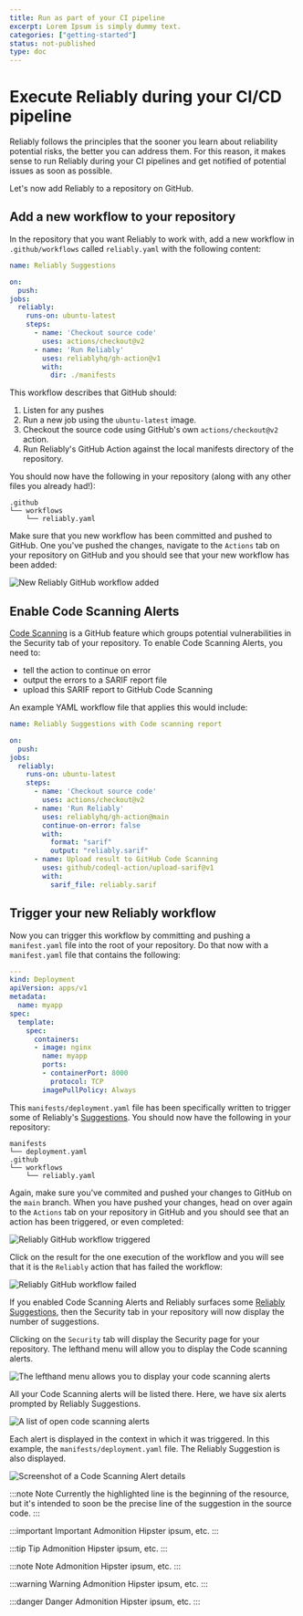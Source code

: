 ```yaml
---
title: Run as part of your CI pipeline
excerpt: Lorem Ipsum is simply dummy text.
categories: ["getting-started"]
status: not-published
type: doc
---
```

# Execute Reliably during your CI/CD pipeline

Reliably follows the principles that the sooner you learn about reliability
potential risks, the better you can address them. For this reason, it makes
sense to run Reliably during your CI pipelines and get notified of potential
issues as soon as possible.

Let's now add Reliably to a repository on GitHub.

[demo-repo]: https://github.com/reliablyhq/action-demo
[gh-action]: ../../tools/github/action.md

## Add a new workflow to your repository

In the repository that you want Reliably to work with, add a new workflow in
`.github/workflows` called `reliably.yaml` with the following content:

```yaml
name: Reliably Suggestions

on:
  push:
jobs:
  reliably:
    runs-on: ubuntu-latest
    steps:
      - name: 'Checkout source code'
        uses: actions/checkout@v2
      - name: 'Run Reliably'
        uses: reliablyhq/gh-action@v1
        with:
          dir: ./manifests
```

This workflow describes that GitHub should:

1. Listen for any pushes
3. Run a new job using the `ubuntu-latest` image.
4. Checkout the source code using GitHub's own `actions/checkout@v2` action.
5. Run Reliably's GitHub Action against the local manifests directory of the
   repository.

You should now have the following in your repository (along with any other
files you already had!):

```
.github
└── workflows
    └── reliably.yaml
```

Make sure that you new workflow has been committed and pushed to GitHub. One
you've pushed the changes, navigate to the `Actions` tab on your repository on
GitHub and you should see that your new workflow has been added:

![New Reliably GitHub workflow added](/images/gh-reliably-workflow-added.png)

## Enable Code Scanning Alerts

<a href="https://docs.github.com/en/free-pro-team@latest/github/finding-security-vulnerabilities-and-errors-in-your-code/automatically-scanning-your-code-for-vulnerabilities-and-errors" target="_blank" rel="noopener noreferer">Code Scanning</a> is a GitHub feature which groups potential vulnerabilities in the
Security tab of your repository. To enable Code Scanning Alerts, you need to:

* tell the action to continue on error
* output the errors to a SARIF report file
* upload this SARIF report to GitHub Code Scanning

An example YAML workflow file that applies this would include:

```yaml
name: Reliably Suggestions with Code scanning report

on:
  push:
jobs:
  reliably:
    runs-on: ubuntu-latest
    steps:
      - name: 'Checkout source code'
        uses: actions/checkout@v2
      - name: 'Run Reliably'
        uses: reliablyhq/gh-action@main
        continue-on-error: false
        with:
          format: "sarif"
          output: "reliably.sarif"
      - name: Upload result to GitHub Code Scanning
        uses: github/codeql-action/upload-sarif@v1
        with:
          sarif_file: reliably.sarif
```

## Trigger your new Reliably workflow

Now you can trigger this workflow by committing and pushing a `manifest.yaml`
file into the root of your repository.
Do that now with a `manifest.yaml` file that contains the following:

```yaml
---
kind: Deployment
apiVersion: apps/v1
metadata:
  name: myapp
spec:
  template:
    spec:
      containers:
      - image: nginx
        name: myapp
        ports:
        - containerPort: 8000
          protocol: TCP
        imagePullPolicy: Always
```

This `manifests/deployment.yaml` file has been specifically written to
trigger some of
Reliably's [Suggestions](/howitworks/suggestions). You should now have the
following in your repository:

```
manifests
└── deployment.yaml
.github
└── workflows
    └── reliably.yaml
```

Again, make sure you've commited and pushed your changes to GitHub on the `main`
branch. When you have pushed your changes, head on over again to the `Actions`
tab on your repository in GitHub and you should see that an action has been
triggered, or even completed:

![Reliably GitHub workflow triggered](/images/reliably-gh-action-triggered.png)


Click on the result for the one execution of the workflow and you will see that
it is the `Reliably` action that has failed the workflow:

![Reliably GitHub workflow failed](/images/failed-gh-workflow.png)

If you enabled Code Scanning Alerts and Reliably surfaces some
[Reliably Suggestions](/howitworks/suggestions), then the Security tab in your
repository will now display the number of suggestions.

Clicking on the `Security` tab will display the Security page for your
repository. The lefthand menu will allow you to display the Code scanning
alerts.

![The lefthand menu allows you to display your code scanning alerts](/images/security-page.png)

All your Code Scanning alerts will be listed there. Here, we have six alerts
prompted by Reliably Suggestions.

![A list of open code scanning alerts](/images/code-scanning-alerts-list.png)

Each alert is displayed in the context in which it was triggered. In this
example, the `manifests/deployment.yaml` file. The Reliably Suggestion is
also displayed.

![Screenshot of a Code Scanning Alert details](/images/alert-detail.png)


:::note Note
  Currently the highlighted line is the beginning of the resource, but it's
  intended to soon be the precise line of the suggestion in the source code.
:::

:::important Important Admonition
Hipster ipsum, etc.
:::

:::tip Tip Admonition
Hipster ipsum, etc.
:::

:::note Note Admonition
Hipster ipsum, etc.
:::

:::warning Warning Admonition
Hipster ipsum, etc.
:::

:::danger Danger Admonition
Hipster ipsum, etc.
:::
